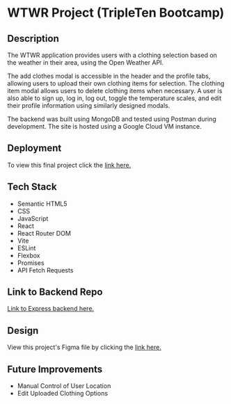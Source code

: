 # WTWR Project (TripleTen Bootcamp)

## Description

The WTWR application provides users with a clothing selection based on the weather in their area, using the Open Weather API.

The add clothes modal is accessible in the header and the profile tabs, allowing users to upload their own clothing items for selection. The clothing item modal allows users to delete clothing items when necessary. A user is also able to sign up, log in, log out, toggle the temperature scales, and edit their profile information using similarly designed modals.

The backend was built using MongoDB and tested using Postman during development. The site is hosted using a Google Cloud VM instance.

## Deployment

To view this final project click the [link here.](https://wtwr.h0stname.net/)

## Tech Stack

- Semantic HTML5
- CSS
- JavaScript
- React
- React Router DOM
- Vite
- ESLint
- Flexbox
- Promises
- API Fetch Requests

## Link to Backend Repo

[Link to Express backend here.](https://github.com/brogers111/se_project_express)

## Design

View this project's Figma file by clicking the [link here.](https://www.figma.com/design/bfVOvqlLmoKZ5lpro8WWBe/Sprint-14_-WTWR?node-id=0-1&node-type=canvas&t=HZxses4RwQNLWmE4-0)

## Future Improvements

- Manual Control of User Location
- Edit Uploaded Clothing Options
